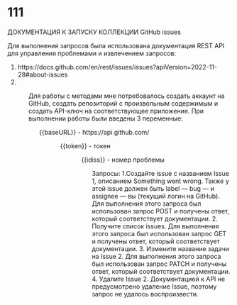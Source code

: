 # 111
ДОКУМЕНТАЦИЯ К ЗАПУСКУ КОЛЛЕКЦИИ GitHub issues

<p>Для выполнения запросов была использована документация REST API для управления проблемами и извлечением запросов:<p>
 
<ol>
<li>https://docs.github.com/en/rest/issues/issues?apiVersion=2022-11-28#about-issues<li>
<ol>
 
<p>Для работы с методами мне потребовалось создать аккаунт на GitHub, создать репозиторий с произвольным содержимым и создать API-ключ на соответствующее приложение.
При выполнении работы были введены 3 переменные:<p> 
<ol>{{baseURL}} - https://api.github.com/<ol>
<ol>{{token}} - токен<ol>
<ol>{{idiss}} - номер проблемы<ol>
 
Запросы:
1.Создайте issue с названием Issue 1, описанием Something went wrong. Также у этой issue должен быть label — bug — и assignee — вы (текущий логин на GitHub).
 Для выполнения этого запроса был использован запрос POST  и получены ответ, который соответствует документации.
2. Получите список issues.
Для выполнения этого запроса был использован запрос GET и получены ответ, который соответствует документации.
3. Измените название задачи на Issue 2.
Для выполнения этого запроса был использован запрос PATCH  и получены ответ, который соответствует документации.
4. Удалите Issue 2.
Документацией к API не предусмотрено удаление  Issue, поэтому запрос не удалось воспроизвести.
